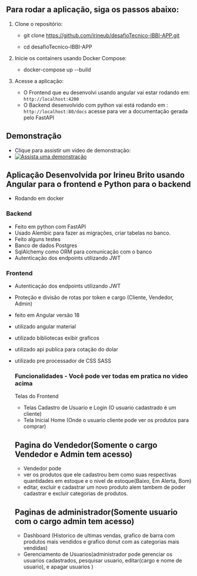 ## Para rodar a aplicação, siga os passos abaixo:

1. Clone o repositório:

   - git clone https://github.com/irineub/desafioTecnico-IBBI-APP.git
   
   - cd desafioTecnico-IBBI-APP


3. Inicie os containers usando Docker Compose:

   - docker-compose up --build

4. Acesse a aplicação:
   
    - O Frontend que eu desenvolvi usando angular vai estar rodando em: `http://localhost:4200`
    - O Backend desenvolvido com python vai está rodando em : `http://localhost:80/docs` acesse para ver a documentação gerada pelo FastAPI
      
## Demonstração
- Clique para assistir um video de demonstração:
- [![Assista uma demonstração](https://img.youtube.com/vi/QdSKtQYHkTU/0.jpg)](https://www.youtube.com/watch?v=QdSKtQYHkTU)

## Aplicação Desenvolvida por Irineu Brito usando Angular para o frontend e Python para o backend
- Rodando em docker
### Backend
- Feito em python com FastAPI
- Usado Alembic para fazer as migrações, criar tabelas no banco.
- Feito alguns testes
- Banco de dados Postgres
- SqlAlchemy como ORM para comunicação com o banco
- Autenticação dos endpoints utilizando JWT

### Frontend
- Autenticação dos endpoints utilizando JWT
- Proteção e divisão de rotas por token e cargo (Cliente, Vendedor, Admin)
- feito em Angular versão 18
- utilizado angular material
- utilizado bibliotecas exibir graficos
- utilizado api publica para cotação do dolar
- utilizado pre processador de CSS SASS

  ### Funcionalidades - Você pode ver todas em pratica no video acima
  Telas do Frontend
  - Telas Cadastro de Usuario e Login (O usuario cadastrado é um cliente)
  - Tela Inicial Home (Onde o usuario cliente pode ver os produtos para comprar)
  ## Pagina do Vendedor(Somente o cargo Vendedor e Admin tem acesso)
    - Vendedor pode
    - ver os produtos que ele cadastrou bem como suas respectivas quantidades em estoque e o nivel de estoque(Baixo, Em Alerta, Bom)
    - editar, excluir e cadastrar um novo produto alem tambem de poder cadastrar e excluir categorias de produtos.
  ## Paginas de administrador(Somente usuario com o cargo admin tem acesso)
     - Dashboard (Historico de ultimas vendas, grafico de barra com produtos mais vendidos e grafico donut com as categorias mais vendidas)
     - Gerenciamento de Usuarios(administrador pode gerenciar os usuarios cadastrados, pesquisar usuario, editar(cargo e nome de usuario), e apagar usuarios )



